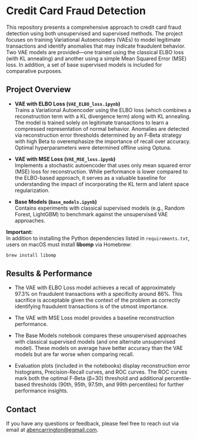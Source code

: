 # Credit Card Fraud Detection

This repository presents a comprehensive approach to credit card fraud detection using both unsupervised and supervised methods. The project focuses on training Variational Autoencoders (VAEs) to model legitimate transactions and identify anomalies that may indicate fraudulent behavior. Two VAE models are provided—one trained using the classical ELBO loss (with KL annealing) and another using a simple Mean Squared Error (MSE) loss. In addition, a set of base supervised models is included for comparative purposes.

## Project Overview

- **VAE with ELBO Loss (`VAE_ELBO_loss.ipynb`)**  
  Trains a Variational Autoencoder using the ELBO loss (which combines a reconstruction term with a KL divergence term) along with KL annealing. The model is trained solely on legitimate transactions to learn a compressed representation of normal behavior. Anomalies are detected via reconstruction error thresholds determined by an F‑Beta strategy with high Beta to overemphasize the importance of recall over accuracy. Optimal hyperparameters were determined offline using Optuna.

- **VAE with MSE Loss (`VAE_MSE_loss.ipynb`)**  
  Implements a stochastic autoencoder that uses only mean squared error (MSE) loss for reconstruction. While performance is lower compared to the ELBO-based approach, it serves as a valuable baseline for understanding the impact of incorporating the KL term and latent space regularization.

- **Base Models (`Base_models.ipynb`)**  
  Contains experiments with classical supervised models (e.g., Random Forest, LightGBM) to benchmark against the unsupervised VAE approaches.

**Important:**  
In addition to installing the Python dependencies listed in `requirements.txt`, users on macOS must install **libomp** via Homebrew:
```bash
brew install libomp
```

## Results & Performance

- The VAE with ELBO Loss model achieves a recall of approximately 97.3% on fraudulent transactions with a specificity around 86%. This sacrifice is acceptable given the context of the problem as correctly identifying fraudulent transactions is of the utmost importance.

- The VAE with MSE Loss model provides a baseline reconstruction performance.

- The Base Models notebook compares these unsupervised approaches with classical supervised models (and one alternate unsupervised model). These models on average have better accuracy than the VAE models but are far worse when comparing recall.

- Evaluation plots (included in the notebooks) display reconstruction error histograms, Precision-Recall curves, and ROC curves. The ROC curves mark both the optimal F‑Beta (β=30) threshold and additional percentile-based thresholds (90th, 95th, 97.5th, and 99th percentiles) for further performance insights.

## Contact

If you have any questions or feedback, please feel free to reach out via email at [abencarrington@egmail.com](mailto:abencarrington@gmail.com).
